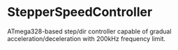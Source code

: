 # StepperSpeedController
ATmega328-based step/dir controller capable of gradual acceleration/deceleration with 200kHz frequency limit.
